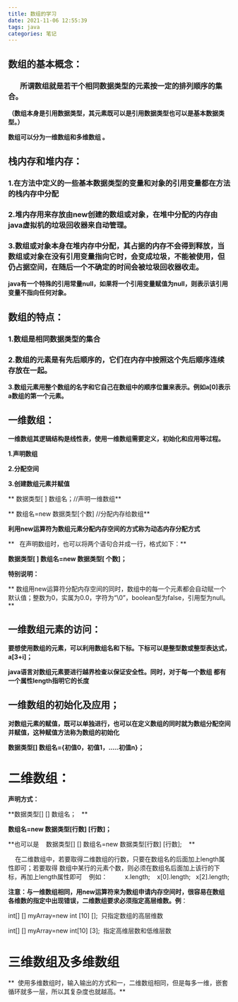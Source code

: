 ```yaml
---
title: 数组的学习
date: 2021-11-06 12:55:39
tags: java
categories: 笔记
---
```


<!--more-->

## 数组的基本概念：

###        所谓数组就是若干个相同数据类型的元素按一定的排列顺序的集合。

**（数组本身是引用数据类型，其元素既可以是引用数据类型也可以是基本数据类型。）**

**数组可以分为一维数组和多维数组 。**

## **栈内存和堆内存：**

### **1.在方法中定义的一些基本数据类型的变量和对象的引用变量都在方法的栈内存中分配**

### 2.堆内存用来存放由new创建的数组或对象，在堆中分配的内存由java虚拟机的垃圾回收器来自动管理。

### 3.数组或对象本身在堆内存中分配，其占据的内存不会得到释放，当数组或对象在没有引用变量指向它时，会变成垃圾，不能被使用，但仍占据空间，在随后一个不确定的时间会被垃圾回收器收走。

**java有一个特殊的引用常量null，如果将一个引用变量赋值为null，则表示该引用变量不指向任何对象。**

## **数组的特点：**

### **1.数组是相同数据类型的集合**

### **2.数组的元素是有先后顺序的，它们在内存中按照这个先后顺序连续存放在一起。**

**3.数组元素用整个数组的名字和它自己在数组中的顺序位置来表示。例如a\[0\]表示a数组的第一个元素。**

## **一维数组：**

**一维数组其逻辑结构是线性表，使用一维数组需要定义，初始化和应用等过程。**

**1.声明数组**

**2.分配空间**

**3.创建数组元素并赋值**

** 数据类型\[ \] 数组名；//声明一维数组**

** 数组名=new 数据类型\[个数\] //分配内存给数组**

**利用new运算符为数组元素分配内存空间的方式称为动态内存分配方式**

**   在声明数组时，也可以将两个语句合并成一行，格式如下：**

**数据类型\[ \] 数组名=new 数据类型\[ 个数\]；**

**特别说明：**

** 数组用new运算符分配内存空间的同时，数组中的每一个元素都会自动赋一个默认值；整数为0，实属为0.0，字符为“\\0”，boolean型为false，引用型为null。**

## **一维数组元素的访问：**

**要想使用数组的元素，可以利用数组名和下标。下标可以是整型数或整型表达式，a\[3+i\]；**

**java语言对数组元素要进行越界检查以保证安全性。同时，对于每一个数组 都有 一个属性length指明它的长度**

## 一维数组的初始化及应用；

**对数组元素的赋值，既可以单独进行，也可以在定义数组的同时就为数组分配空间并赋值，这种赋值方法称为数组的初始化**

**数据类型\[\] 数组名=\{初值0，初值1，.....初值n\}；**

# 二维数组：

**声明方式：**

**数据类型\[\] \[\] 数组名；   **

**数组名=new 数据类型\[行数\] \[行数\]；**

**也可以是    数据类型\[\] \[\] 数组名=new 数据类型\[行数\] \[行数\];    **

    在二维数组中，若要取得二维数组的行数，只要在数组名的后面加上length属性即可；若要取得 数组中某行的元素个数，则必须在数组名后面加上该行的下标，再加上length属性即可    例如：          x.length;    x\[0\].length;   x\[2\].length;

**注意：与一维数组相同，用new运算符来为数组申请内存空间时，很容易在数组各维数的指定中出现错误，二维数组要求必须指定高层维数。例**：

int\[\] \[\] myArray=new int \[10\] \[\];  只指定数组的高层维数

int\[\] \[\] myArray=new int\[10\] \[3\];  指定高维层数和低维层数

# **三维数组及多维数组**

**  使用多维数组时，输入输出的方式和一，二维数组相同，但是每多一维，嵌套循环就多一层，所以其复杂度也就越高。**